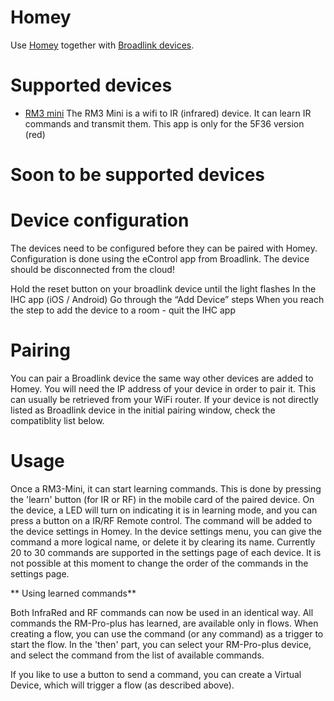 # Homey

Use [Homey](https://www.athom.com/) together with [Broadlink devices](http://www.ibroadlink.com/).


# Supported devices

* [RM3 mini](http://www.ibroadlink.com/rmMini3/)
  The RM3 Mini is a wifi to IR (infrared) device. It can learn IR commands and transmit them.
  This app is only for the 5F36 version (red) 

# Soon to be supported devices


# Device configuration

The devices need to be configured before they can be paired with Homey.
Configuration is done using the eControl app from Broadlink. 
The device should be disconnected from the cloud!

Hold the reset button on your broadlink device until the light flashes
In the IHC app (iOS / Android) Go through the “Add Device” steps
When you reach the step to add the device to a room - quit the IHC app

# Pairing

You can pair a Broadlink device the same way other devices are added to Homey.
You will need the IP address of your device in order to pair it. This can usually be retrieved from
your WiFi router.
If your device is not directly listed as Broadlink device in the initial pairing window, check the
compatiblity list below.

# Usage

Once a RM3-Mini, it can start learning commands.
This is done by pressing the 'learn' button (for IR or RF) in the mobile card of the paired device.
On the device, a LED will turn on indicating it is in learning mode, and you can press a button on
a IR/RF Remote control.
The command will be added to the device settings in Homey. In the device settings menu, you can
give the command a more logical name, or delete it by clearing its name.
Currently 20 to 30 commands are supported in the settings page of each device.
It is not possible at this moment to change the order of the commands in the settings page.



** Using learned commands**

Both InfraRed and RF commands can now be used in an identical way.
All commands the RM-Pro-plus has learned, are available only in flows.
When creating a flow, you can use the command (or any command) as a trigger 
to start the flow.
In the 'then' part, you can select your RM-Pro-plus device, and select the 
command from the list of available commands.

If you like to use a button to send a command, you can create a Virtual Device, 
which will trigger a flow (as described above).


